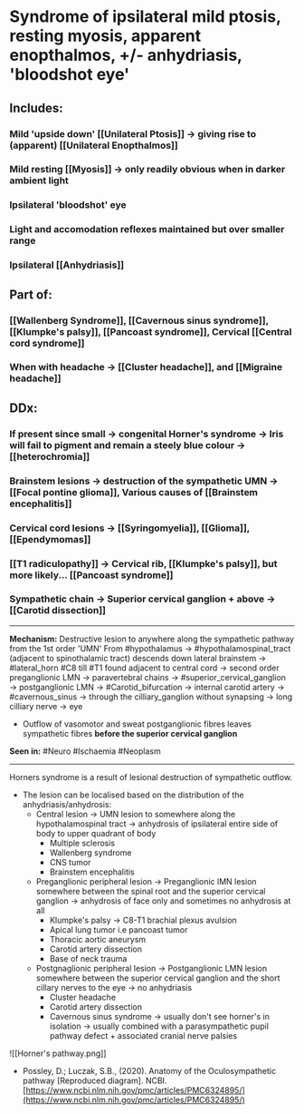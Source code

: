 # Syndrome of ipsilateral mild ptosis, resting myosis, apparent enopthalmos, +/- anhydriasis, 'bloodshot eye'
## Includes:
### Mild 'upside down' [[Unilateral Ptosis]] -> giving rise to (apparent) [[Unilateral Enopthalmos]]
### Mild resting [[Myosis]] -> only readily obvious when in darker ambient light
### Ipsilateral 'bloodshot' eye
### Light and accomodation reflexes maintained but over smaller range
### Ipsilateral [[Anhydriasis]] 
## Part of:
### [[Wallenberg Syndrome]], [[Cavernous sinus syndrome]], [[Klumpke's palsy]], [[Pancoast syndrome]], Cervical [[Central cord syndrome]]
### When with headache -> [[Cluster headache]], and [[Migraine headache]]
## DDx:
### If present since small -> congenital Horner's syndrome -> Iris will fail to pigment and remain a steely blue colour -> [[heterochromia]]
### Brainstem lesions -> destruction of the sympathetic UMN -> [[Focal pontine glioma]], Various causes of [[Brainstem encephalitis]]
### Cervical cord lesions -> [[Syringomyelia]], [[Glioma]], [[Ependymomas]]
### [[T1 radiculopathy]] -> Cervical rib, [[Klumpke's palsy]],  but more likely... [[Pancoast syndrome]]
### Sympathetic chain -> Superior cervical ganglion + above -> [[Carotid dissection]]



---
**Mechanism:** Destructive lesion to anywhere along the sympathetic pathway from the 1st order 'UMN' From #hypothalamus → #hypothalamospinal_tract (adjacent to spinothalamic tract) descends down lateral brainstem → #lateral_horn #C8 till #T1 found adjacent to central cord → second order preganglionic LMN → paravertebral chains → #superior_cervical_ganglion → postganglionic LMN → #Carotid_bifurcation → internal carotid artery → #cavernous_sinus → through the cilliary_ganglion without synapsing → long cilliary nerve → eye
- Outflow of vasomotor and sweat postganglionic fibres leaves sympathetic fibres **before the superior cervical ganglion**


**Seen in:** #Neuro #Ischaemia #Neoplasm 

---
Horners syndrome is a result of lesional destruction of sympathetic outflow.
- The lesion can be localised based on the distribution of the anhydriasis/anhydrosis:
    - Central lesion → UMN lesion to somewhere along the hypothalamospinal tract → anhydrosis of ipsilateral entire side of body to upper quadrant of body
        - Multiple sclerosis
        - Wallenberg syndrome
        - CNS tumor
        - Brainstem encephalitis 
    - Preganglionic peripheral lesion → Preganglionic lMN lesion somewhere between the spinal root and the superior cervical ganglion → anhydrosis of face only and sometimes no anhydrosis at all
        - Klumpke's palsy → C8-T1 brachial plexus avulsion
        - Apical lung tumor i.e pancoast tumor
        - Thoracic aortic aneurysm
        - Carotid artery dissection
        - Base of neck trauma
    - Postgnaglionic peripheral lesion → Postganglionic LMN lesion somewhere between the superior cervical ganglion and the short cillary nerves to the eye → no anhydriasis
        - Cluster headache
        - Carotid artery dissection 
        - Cavernous sinus syndrome -> usually don't see horner's in isolation -> usually combined with a parasympathetic pupil pathway defect + associated cranial nerve palsies

![[Horner's pathway.png]]
- Possley, D.; Luczak, S.B., (2020). Anatomy of the Oculosympathetic pathway [Reproduced diagram]. NCBI. [https://www.ncbi.nlm.nih.gov/pmc/articles/PMC6324895/](https://www.ncbi.nlm.nih.gov/pmc/articles/PMC6324895/)
